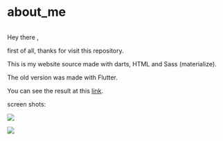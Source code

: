 # about_me

![]()

Hey there ,

first of all, thanks for visit this repository.

This is my website source made with darts, HTML and Sass (materialize).

The old version was made with Flutter.

You can see the result at this [link](https://github.com/Shahryar-Pirooz/shahryar-pirooz.github.io).



screen shots:

![](/home/shahryar/Projects/Web/websiteSources/screenshots/screely-1607412667574.png)

![](/home/shahryar/Projects/Web/websiteSources/screenshots/screely-1607412737601.png)